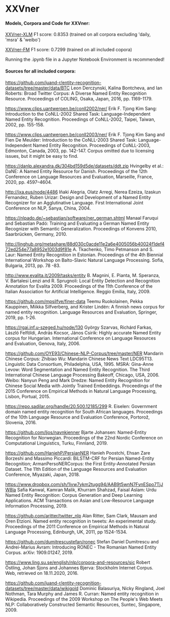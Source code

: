 # XXVner
#### Models, Corpora and Code for XXVner:
[XXVner-XLM](https://drive.google.com/file/d/10txivO02tKV7kXT6ja9VnGfgRhZG10nD) F1 score: 0.8353 (trained on all corpora excluding 'daily, 'msra' & 'weibo')

[XXVner-FM](https://drive.google.com/file/d/1ViwtJVWgTrBNrojNc9VKd3GplvYK7vT1)  F1 score: 0.7299 (trained on all included copora)

Running the .ipynb file in a Jupyter Notebook Environment is recommended!

#### Sources for all included corpora:

https://github.com/juand-r/entity-recognition-datasets/tree/master/data/BTC 
Leon Derczynski, Kalina Bontcheva, and Ian Roberts: Broad Twitter Corpus: A Diverse Named Entity Recognition Resource. Proceedings of COLING, Osaka, Japan, 2016, pp. 1169-1179.

https://www.clips.uantwerpen.be/conll2002/ner/ 
Erik F. Tjong Kim Sang: Introduction to the CoNLL-2002 Shared Task: Language-Independent Named Entity Recognition. Proceedings of CoNLL-2002, Taipei, Taiwan, 2002, pp. 155-158.

https://www.clips.uantwerpen.be/conll2003/ner/ 
Erik F. Tjong Kim Sang and Fien De Meulder: Introduction to the CoNLL-2003 Shared Task: Language-Independent Named Entity Recognition. Proceedings of CoNLL-2003, Edmonton, Canada, 2003, pp. 142-147.
Corpus omitted due to licensing issues, but it might be easy to find.

https://danlp.alexandra.dk/304bd159d5de/datasets/ddt.zip
Hvingelby et al.: DaNE: A Named Entity Resource for Danish. Proceedings of the 12th Conference on Language Resources and Evaluation, Marseille, France, 2020, pp. 4597–4604.

http://ixa.eus/node/4486
Iñaki Alegria, Olatz Arregi, Nerea Ezeiza, Izaskun Fernandez, Ruben Urizar: Design and Development of a Named Entity Recognizer for an Agglutinative Language. First International Joint Conference on NLP, Sanya, China, 2004.

https://nlpado.de/~sebastian/software/ner_german.shtml
Manaal Faruqui and Sebastian Padó: Training and Evaluating a German Named Entity Recognizer with Semantic Generalization. Proceedings of Konvens 2010, Saarbrücken, Germany, 2010.

http://linghub.org/metashare/88d030c0acde11e2a6e4005056b40024f1def472ed254e77a8952e1003d9f81e 
A. Tkachenko, Timo Petmanson and S. Laur: Named Entity Recognition in Estonian. Proceedings of the 4th Biennial International Workshop on Balto-Slavic Natural Language Processing. Sofia, Bulgaria, 2013, pp. 78 -83.

http://www.evalita.it/2009/tasks/entity 
B. Magnini, E. Pianta, M. Speranza, V. Bartalesi Lenzi and R. Sprugnoli: Local Entity Detection and Recognition Annotation for Evalita 2009. Proceedings of the 11th Conference of the Italian Association for Artificial Intelligence. Reggio Emilia, Italy, 2009.

https://github.com/mpsilfve/finer-data 
Teemu Ruokolainen, Pekka Kauppinen, Miikka Silfverberg, and Krister Lindén: A finnish news corpus for named entity recognition. Language Resources and Evaluation, Springer, 2019, pp. 1-26.

https://rgai.inf.u-szeged.hu/node/130 
György Szarvas, Richárd Farkas, László Felföldi, András Kocsor, János Csirik: Highly accurate Named Entity corpus for Hungarian. International Conference on Language Resources and Evaluation, Genova, Italy, 2006.

https://github.com/OYE93/Chinese-NLP-Corpus/tree/master/NER
Mandarin Chinese Corpus: Zhibiao Wu: Mandarin Chinese News Text LDC95T13. Linguistic Data Consortium, Philadelphia, USA, 1995.
MSRA: Gina-Anne Levow: Word Segmentation and Named Entity Recognition. The Third International Chinese Language Processing Bakeoff, Chicago, USA, 2006.
Weibo: Nanyun Peng and Mark Dredze: Named Entity Recognition for Chinese Social Media with Jointly Trained Embeddings. Proceedings of the 2015 Conference on Empirical Methods in Natural Language Processing, Lisbon, Portual, 2015.

https://repo.sadilar.org/handle/20.500.12185/299 
R. Eiselen: Government domain named entity recognition for South African languages. Proceedings of the 10th Language Resource and Evaluation Conference, Portorož, Slovenia, 2016.

https://github.com/ljos/navnkjenner
Bjarte Johansen: Named-Entity Recognition for Norwegian. Proceedings of the 22nd Nordic Conference on Computational Linguistics, Turku, Finnland, 2019.

https://github.com/HaniehP/PersianNER 
Hanieh Poostchi, Ehsan Zare Borzeshi and Massimo Piccardi: BiLSTM-CRF for Persian Named-Entity Recognition; ArmanPersoNERCorpus: the First Entity-Annotated Persian Dataset. The 11th Edition of the Language Resources and Evaluation Conference, Miyazaki, Japan, 2018.

https://www.dropbox.com/sh/1ivw7ykm2tugg94/AAB9t5wnN7FynESpo7TjJW8la 
Safia Kanwal, Kamran Malik, Khurram Shahzad, Faisal Aslam: Urdu Named Entity Recognition: Corpus Generation and Deep Learning Applications. ACM Transactions on Asian and Low-Resource Language Information Processing, 2019.

https://github.com/aritter/twitter_nlp 
Alan Ritter, Sam Clark, Mausam and Oren Etzioni. Named entity recognition in tweets: An experimental study. Proceedings of the 2011 Conference on Empirical Methods in Natural Language Processing, Edinburgh, UK, 2011, pp 1524-1534.

https://github.com/dumitrescustefan/ronec 
Stefan Daniel Dumitrescu and Andrei-Marius Avram: Introducing RONEC - The Romanian Named Entity Corpus. arXiv: 1909.01247, 2019.

https://www.ling.su.se/english/nlp/corpora-and-resources/sic 
Robert Östling, Johan Sjons and Johannes Bjerva: Stockholm Internet Corpus. Web, retrieved on 18.11.2020, 2016.

https://github.com/juand-r/entity-recognition-datasets/tree/master/data/wikigold
Dominic Balasuriya, Nicky Ringland, Joel Nothman, Tara Murphy and James R. Curran: Named entity recognition in Wikipedia. Proceedings of the 2009 Workshop on The People's Web Meets NLP: Collaboratively Constructed Semantic Resources, Suntec, Singapore, 2009.
